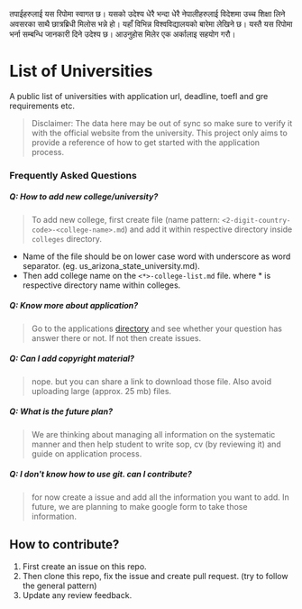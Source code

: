तपाईहरुलाई यस रिपोमा स्वागत छ। यसको उदेश्य धेरै भन्दा धेरै नेपालीहरुलाई विदेशमा उच्च शिक्षा लिने अवसरका साथै छात्रब्रिधी मिलोस भन्ने हो। यहाँ विभिन्न विश्वविद्यालयको बारेमा लेखिने छ। यस्तै यस रिपोमा भर्ना सम्बन्धि जानकारी दिने उदेश्य छ। आउनुहोस मिलेर एक अर्कालाइ सहयोग गरौ।

# List of Universities
A public list of universities with application url, deadline, toefl and gre requirements etc.

> Disclaimer: The data here may be out of sync so make sure to verify it with the official website from the university. This project only aims to provide a reference of how to get started with the application process. 

### Frequently Asked Questions
##### Q: How to add new college/university?

> To add new college, first create file (name pattern: `<2-digit-country-code>-<college-name>.md`) and add it within respective directory inside `colleges`  directory.
 - Name of the file should be on lower case word with underscore as word separator. (eg. us_arizona_state_university.md).
  - Then add college name on the  `<*>-college-list.md` file. where * is respective directory name within colleges.

##### Q: Know more about application?

> Go to the applications [directory](applications/README.md) and see whether your question has answer there or not. If not then create issues.

##### Q: Can I add copyright material?

> nope. but you can share a link to download those file. Also avoid uploading large (approx. 25 mb) files.

##### Q: What is the future plan?

> We are thinking about managing all information on the systematic manner and then help student to write sop, cv (by reviewing it) and guide on application process.

##### Q: I don't know how to use git. can I contribute?

> for now create a issue and add all the information you want to add. In future, we are planning to make google form to take those information.

## How to contribute?

  1. First create an issue on this repo.
  2. Then clone this repo, fix the issue and create pull request. (try to follow the general pattern)
  3. Update any review feedback.




